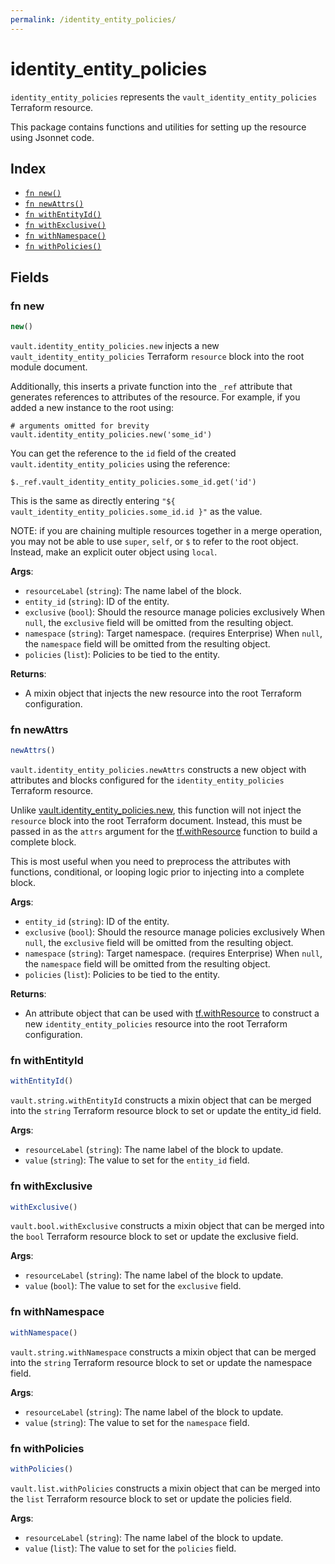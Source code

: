```yaml
---
permalink: /identity_entity_policies/
---
```


# identity_entity_policies

`identity_entity_policies` represents the `vault_identity_entity_policies` Terraform resource.



This package contains functions and utilities for setting up the resource using Jsonnet code.


## Index

* [`fn new()`](#fn-new)
* [`fn newAttrs()`](#fn-newattrs)
* [`fn withEntityId()`](#fn-withentityid)
* [`fn withExclusive()`](#fn-withexclusive)
* [`fn withNamespace()`](#fn-withnamespace)
* [`fn withPolicies()`](#fn-withpolicies)

## Fields

### fn new

```ts
new()
```


`vault.identity_entity_policies.new` injects a new `vault_identity_entity_policies` Terraform `resource`
block into the root module document.

Additionally, this inserts a private function into the `_ref` attribute that generates references to attributes of the
resource. For example, if you added a new instance to the root using:

    # arguments omitted for brevity
    vault.identity_entity_policies.new('some_id')

You can get the reference to the `id` field of the created `vault.identity_entity_policies` using the reference:

    $._ref.vault_identity_entity_policies.some_id.get('id')

This is the same as directly entering `"${ vault_identity_entity_policies.some_id.id }"` as the value.

NOTE: if you are chaining multiple resources together in a merge operation, you may not be able to use `super`, `self`,
or `$` to refer to the root object. Instead, make an explicit outer object using `local`.

**Args**:
  - `resourceLabel` (`string`): The name label of the block.
  - `entity_id` (`string`): ID of the entity.
  - `exclusive` (`bool`): Should the resource manage policies exclusively When `null`, the `exclusive` field will be omitted from the resulting object.
  - `namespace` (`string`): Target namespace. (requires Enterprise) When `null`, the `namespace` field will be omitted from the resulting object.
  - `policies` (`list`): Policies to be tied to the entity.

**Returns**:
- A mixin object that injects the new resource into the root Terraform configuration.


### fn newAttrs

```ts
newAttrs()
```


`vault.identity_entity_policies.newAttrs` constructs a new object with attributes and blocks configured for the `identity_entity_policies`
Terraform resource.

Unlike [vault.identity_entity_policies.new](#fn-new), this function will not inject the `resource`
block into the root Terraform document. Instead, this must be passed in as the `attrs` argument for the
[tf.withResource](https://github.com/tf-libsonnet/core/tree/main/docs#fn-withresource) function to build a complete block.

This is most useful when you need to preprocess the attributes with functions, conditional, or looping logic prior to
injecting into a complete block.

**Args**:
  - `entity_id` (`string`): ID of the entity.
  - `exclusive` (`bool`): Should the resource manage policies exclusively When `null`, the `exclusive` field will be omitted from the resulting object.
  - `namespace` (`string`): Target namespace. (requires Enterprise) When `null`, the `namespace` field will be omitted from the resulting object.
  - `policies` (`list`): Policies to be tied to the entity.

**Returns**:
  - An attribute object that can be used with [tf.withResource](https://github.com/tf-libsonnet/core/tree/main/docs#fn-withresource) to construct a new `identity_entity_policies` resource into the root Terraform configuration.


### fn withEntityId

```ts
withEntityId()
```

`vault.string.withEntityId` constructs a mixin object that can be merged into the `string`
Terraform resource block to set or update the entity_id field.



**Args**:
  - `resourceLabel` (`string`): The name label of the block to update.
  - `value` (`string`): The value to set for the `entity_id` field.


### fn withExclusive

```ts
withExclusive()
```

`vault.bool.withExclusive` constructs a mixin object that can be merged into the `bool`
Terraform resource block to set or update the exclusive field.



**Args**:
  - `resourceLabel` (`string`): The name label of the block to update.
  - `value` (`bool`): The value to set for the `exclusive` field.


### fn withNamespace

```ts
withNamespace()
```

`vault.string.withNamespace` constructs a mixin object that can be merged into the `string`
Terraform resource block to set or update the namespace field.



**Args**:
  - `resourceLabel` (`string`): The name label of the block to update.
  - `value` (`string`): The value to set for the `namespace` field.


### fn withPolicies

```ts
withPolicies()
```

`vault.list.withPolicies` constructs a mixin object that can be merged into the `list`
Terraform resource block to set or update the policies field.



**Args**:
  - `resourceLabel` (`string`): The name label of the block to update.
  - `value` (`list`): The value to set for the `policies` field.
